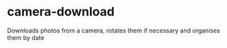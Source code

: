 camera-download
===============

Downloads photos from a camera, rotates them if necessary and organises them by date
